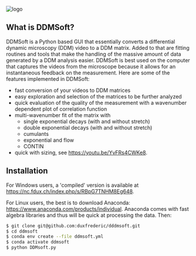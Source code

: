 ![logo](https://github.com/duxfrederic/dddmsoft/blob/main/logo/logo.png) 
## What is DDMSoft?
DDMSoft is a Python based GUI that essentially converts a differential dynamic microscopy (DDM) video to a DDM matrix. 
Added to that are fitting routines and tools that make the handling of the massive amount of data generated by a DDM analysis easier. DDMSoft is best used on the computer that captures the videos from the microscope because it allows for an instantaneous feedback on the measurement. Here are some of the features implemented in DDMSoft:
 - fast conversion of your videos to DDM matrices
 - easy exploration and selection of the matrices to be further analyzed
 - quick evaluation of the quality of the measurement with a wavenumber dependent plot of correlation function
 - multi-wavenumber fit of the matrix with 
    * single exponential decays (with and without stretch)
    * double exponential decays (with and without stretch)
    * cumulants
    * exponential and flow 
    * CONTIN
- quick with sizing, see <https://youtu.be/YvFRs4CWKe8>.



## Installation
For Windows users, a 'compiled' version is available at <https://nc.fdux.ch/index.php/s/RBpG7TNHM8Eg648>.


For Linux users, the best is to download Anaconda: <https://www.anaconda.com/products/individual>. Anaconda comes with fast algebra libraries and thus will be quick at processing the data. Then:
```bash
$ git clone git@github.com:duxfrederic/dddmsoft.git
$ cd ddmsoft
$ conda env create --file ddmsoft.yml
$ conda activate ddmsoft
$ python DDMsoft.py
```

